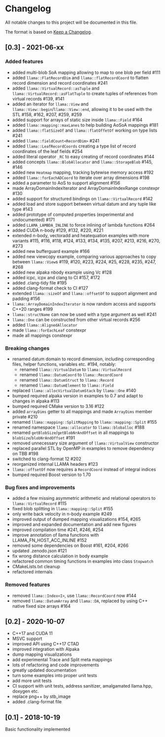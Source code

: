# Changelog
All notable changes to this project will be documented in this file.

The format is based on [Keep a Changelog](https://keepachangelog.com/en/1.0.0/).

## [0.3] - 2021-06-xx

### Added features
- added multi-blob SoA mapping allowing to map to one blob per field #111
- added `llama::FlatRecordDim` and `llama::flatRecordCoord` to flatten record dimension and record coordinates #241
- added `llama::VirtualRecord::asTuple` and `llama::VirtualRecord::asFlatTuple` to create tuples of references from virtual records #139, #141
- added an iterator for `llama::View` and `llama::View::begin`/`llama::View::end`, allowing it to be used with the STL #158, #162, #207, #259, #259
- added support for arrays of static size inside `llama::Field` #164
- added `llama::mapping::maxLanes` to help building AoSoA mappings #181
- added `llama::flatSizeOf` and `llama::flatOffetOf` working on type lists #241
- added `llama::fieldCount<RecordDim>` #241
- added `llama::LeafRecordCoords` creating a type list of record coordinates of the leaf fields #254
- added literal operator `_RC` to easy creating of record coordinates #144
- added concepts `llama::BlobAllocator` and `llama::StorageBlob` #145, #146
- added new `Heatmap` mapping, tracking bytewise memory access #192
- added `llama::forEachADCoord` to iterate over array dimensions #198
- added a parameter to AoS to support alignment #156
- made ArrayDomainIndexIterator and ArrayDomainIndexRange constexpr #130
- added support for structured bindings on `llama::VirtualRecord` #142
- added load and store support between virtual datum and any tuple like type #143
- added prototype of computed properties (experimental and undocumented) #171
- added `LLAMA_LAMBDA_INLINE` to force inlining of lambda functions #264
- added CUDA n-body #129, #132, #220, #221
- extended n-body, vectoradd and heatequation examples with more variants #115, #116, #118, #124, #133, #134, #135, #207, #213, #216, #270, #273
- added new bufferguard example #166
- added new viewcopy example, comparing various approaches to copy between `llama::View`s #119, #120, #223, #224, #25, #228, #235, #247, #268
- added new alpaka nbody example using Vc #128
- added icpc, icpx and clang to CI #157, #172
- added .clang-tidy file #195
- added clang-format check to CI #127
- extended `llama::sizeOf` and `llama::offsetOf` to support alignment and padding #156
- `llama::ArrayDomainIndexIterator` is now random access and supports C++20 ranges #199
- `llama::structName` can now be used with a type argument as well #241
- `llama::One` can be constructed from other virtual records #256
- added `llama::AlignedAllocator`
- made `llama::forEachLeaf` constexpr
- made all mappings constexpr

### Breaking changes
- renamed datum domain to record dimension, including corresponding files, helper functions, variables etc. #194, notably:
  * renamed `llama::VirtualDatum` to `llama::VirtualRecord`
  * renamed `llama::DatumCoord` to `llama::RecordCoord`
  * renamed `llama::DatumStruct` to `llama::Record`
  * renamed `llama::DatumElement` to `llama::Field`
- replaced `llama::allocVirtualDatumStack` by `llama::One` #140
- bumped required alpaka version in examples to 0.7 and adapt to changes in alpaka #113
- bumped required CMake version to 3.16 #122
- added `arrayDims` getter to all mappings and made `ArrayDims` member private #210
- renamed `llama::mapping::SplitMapping` to `llama::mapping::Split` #155
- renamed namespace `llama::allocator` to `llama::bloballoc` #188
- renamed `getBlobSize`/`getBlobNrAndOffset` in all mappings to `blobSize`/`blobNrAndOffset` #191
- removed unnecessary size argument of `llama::VirtualView` constructor
- replaced parallel STL by OpenMP in examples to remove dependency on TBB #198
- switched to clang-format 12 #202
- reorganized internal LLAMA headers #123
- `llama::offsetOf` now requires a `RecordCoord` instead of integral indices
- bumped required Boost version to 1.70

### Bug fixes and improvements
- added a few missing asymmetric arithmetic and relational operators to `llama::VirtualRecord` #115
- fixed blob splitting in `llama::mapping::Split` #155
- only write back velocity in n-body example #249
- improved output of dumped mapping visualizations #154, #265
- improved and expanded documentation and add new figures
- improved compilation time #241, #246, #254
- improve annotation of llama functions with LLAMA_FN_HOST_ACC_INLINE #152
- removed some dependencies on Boost #161, #204, #266
- updated .zenodo.json #121
- fix wrong distance calculation in body example
- refactored common timing functions in examples into class `Stopwatch`
- CMakeLists.txt cleanup
- refactored internals

### Removed features
- removed `llama::Index<I>`, use `llama::RecordCoord` now #144
- removed `llama::DatumArray` and `llama::DA`, replaced by using C++ native fixed size arrays #164

## [0.2] - 2020-10-07

- C++17 and CUDA 11
- MSVC support
- improved API using C++17 CTAD
- improved integration with Alpaka
- dump mapping visualizations
- add experimental Trace and Split meta mappings
- lots of refactoring and code improvements
- greatly updated documentation
- turn some examples into proper unit tests
- add more unit tests
- CI support with unit tests, address sanitizer, amalgamated llama.hpp, doxygen etc.
- replace png++ by stb_image
- added .clang-format file


## [0.1] - 2018-10-19

Basic functionality implemented
